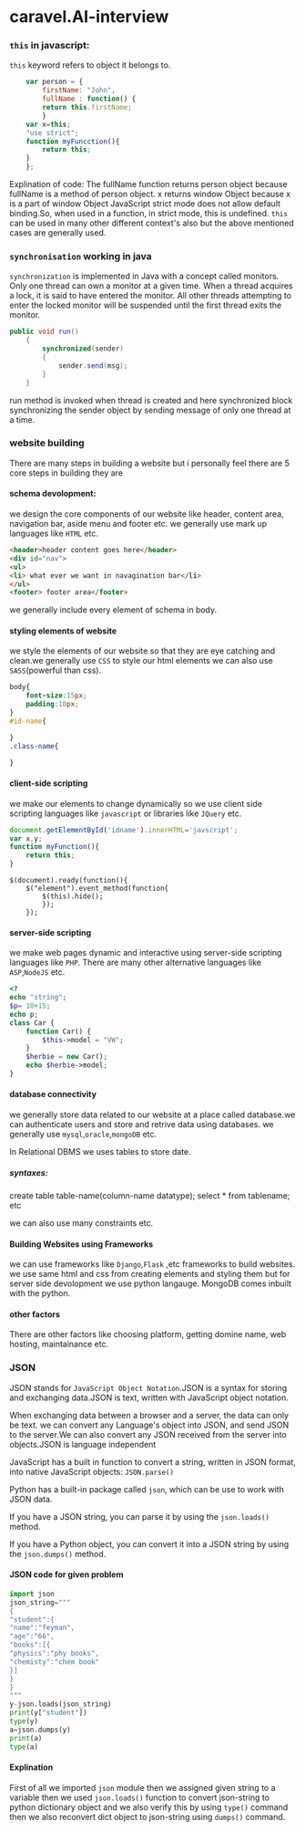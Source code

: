 # caravel.AI-interview
### `this` in javascript:
`this` keyword refers to object it belongs to. 
```javascript
	var person = {
    	firstName: "John",
    	fullName : function() {
       	return this.firstName;
    	}
    var x=this;
    "use strict";
    function myFuncction(){
    	return this;
    }
	};
```
Explination of code:
The fullName function returns person object because fullName is a method of person object.
x returns window Object because x is a part of window Object
JavaScript strict mode does not allow default binding.So, when used in a function, in strict mode, this is undefined. 
`this` can be used in many other different context's also but the above mentioned cases are generally used.

### `synchronisation` working in java 
`synchronization` is implemented in Java with a concept called monitors. Only one thread can own a monitor at a given time. When a thread acquires a lock, it is said to have entered the monitor. All other threads attempting to enter the locked monitor will be suspended until the first thread exits the monitor.

```java
public void run() 
    {  
        synchronized(sender) 
        { 
            sender.send(msg); 
        } 
    }
 ```
 run method is invoked when thread is created and here synchronized block synchronizing the sender object by sending message of only one thread at a time.

### website building
There are many steps in building a website but i personally feel there are 5 core steps in building they are 

#### schema devolopment:
we design the core components of our website like header, content area, navigation bar, aside menu and footer etc. we generally use mark up languages like `HTML` etc.

```html
<header>header content goes here</header>
<div id="nav">
<ul>
<li> what ever we want in navagination bar</li>
</ul>
<footer> footer area</footer>
```
we generally include every element of schema in body.
#### styling elements of website
we style the elements of our website so that they are eye catching and clean.we generally use `CSS` to style our html elements we can also use `SASS`(powerful than css).
```css
body{
	font-size:15px;
	padding:10px;
}
#id-name{

}
.class-name{

}
```
#### client-side scripting
we make our elements to change dynamically so we use client side scripting languages like `javascript` or libraries like `JQuery` etc.
```javascript
document.getElementById('idname').innerHTML='javscript';
var x,y;
function myFunction(){
	return this;
}
```
```JQuery
$(document).ready(function(){
	$("element").event_method(function{
		$(this).hide();
		});
	});
```
#### server-side scripting 
we make web pages dynamic and interactive using server-side scripting languages like `PHP`. There are many other alternative languages like `ASP`,`NodeJS` etc.

```PHP
<?
echo "string";
$p= 10+15;
echo p;
class Car {
    function Car() {
        $this->model = "VW";
    }
    $herbie = new Car();
    echo $herbie->model;
}
```
#### database connectivity
we generally store data related to our website at a place called database.we can authenticate users and store and retrive data using databases. we generally use `mysql`,`oracle`,`mongoDB` etc.
 
In Relational DBMS we uses tables to store date.
##### syntaxes:
create table table-name(column-name datatype);
select * from tablename;
etc

we can also use many constraints etc.

#### Building Websites using Frameworks

we can use frameworks like `Django`,`Flask` ,etc frameworks to build websites. we use same html and css from creating elements and styling them but for server side devolopment we use python langauge. MongoDB comes inbuilt with the python.

#### other factors 
There are other factors like choosing platform, getting domine name, web hosting, maintainance etc.

### JSON
JSON stands for `JavaScript Object Notation`.JSON is a syntax for storing and exchanging data.JSON is text, written with JavaScript object notation.

When exchanging data between a browser and a server, the data can only be text. we can convert any Language's object into JSON, and send JSON to the server.We can also convert any JSON received from the server into objects.JSON is language independent

JavaScript has a built in function to convert a string, written in JSON format, into native JavaScript objects: `JSON.parse()`

Python has a built-in package called `json`, which can be use to work with JSON data. 

If you have a JSON string, you can parse it by using the `json.loads()` method.

If you have a Python object, you can convert it into a JSON string by using the `json.dumps()` method.

#### JSON code for given problem
```python
import json
json_string="""
{
"student":{
"name":"feyman",
"age":"66",
"books":[{
"physics":"phy books",
"chemisty":"chem book"
}]
}
}
"""
y-json.loads(json_string)
print(y["student"])
type(y)
a=json.dumps(y)
print(a)
type(a)
```
#### Explination
First of all we imported `json` module then we assigned given string to a variable then we used `json.loads()` function to convert json-string to python dictionary object and we also verify this by using `type()` command then we also reconvert dict object to json-string using `dumps()` command.


